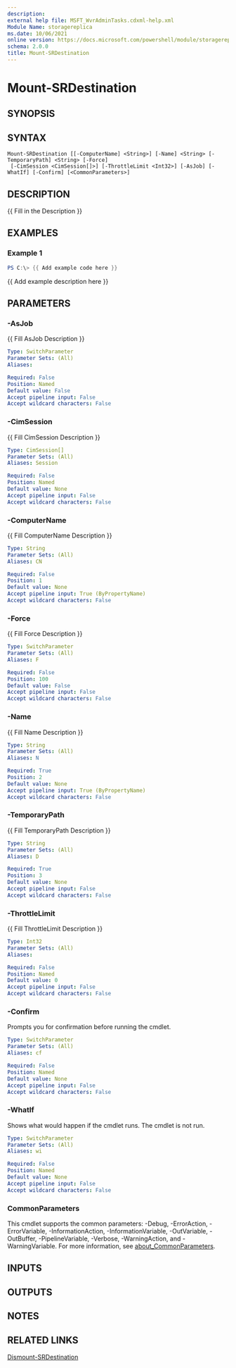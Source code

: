 ```yaml
---
description: 
external help file: MSFT_WvrAdminTasks.cdxml-help.xml
Module Name: storagereplica
ms.date: 10/06/2021
online version: https://docs.microsoft.com/powershell/module/storagereplica/dismount-srdestination?view=windowsserver2022-ps&wt.mc_id=ps-gethelp
schema: 2.0.0
title: Mount-SRDestination
---
```


# Mount-SRDestination

## SYNOPSIS

## SYNTAX

```
Mount-SRDestination [[-ComputerName] <String>] [-Name] <String> [-TemporaryPath] <String> [-Force]
 [-CimSession <CimSession[]>] [-ThrottleLimit <Int32>] [-AsJob] [-WhatIf] [-Confirm] [<CommonParameters>]
```

## DESCRIPTION
{{ Fill in the Description }}

## EXAMPLES

### Example 1
```powershell
PS C:\> {{ Add example code here }}
```

{{ Add example description here }}

## PARAMETERS

### -AsJob
{{ Fill AsJob Description }}

```yaml
Type: SwitchParameter
Parameter Sets: (All)
Aliases:

Required: False
Position: Named
Default value: False
Accept pipeline input: False
Accept wildcard characters: False
```

### -CimSession
{{ Fill CimSession Description }}

```yaml
Type: CimSession[]
Parameter Sets: (All)
Aliases: Session

Required: False
Position: Named
Default value: None
Accept pipeline input: False
Accept wildcard characters: False
```

### -ComputerName
{{ Fill ComputerName Description }}

```yaml
Type: String
Parameter Sets: (All)
Aliases: CN

Required: False
Position: 1
Default value: None
Accept pipeline input: True (ByPropertyName)
Accept wildcard characters: False
```

### -Force
{{ Fill Force Description }}

```yaml
Type: SwitchParameter
Parameter Sets: (All)
Aliases: F

Required: False
Position: 100
Default value: False
Accept pipeline input: False
Accept wildcard characters: False
```

### -Name
{{ Fill Name Description }}

```yaml
Type: String
Parameter Sets: (All)
Aliases: N

Required: True
Position: 2
Default value: None
Accept pipeline input: True (ByPropertyName)
Accept wildcard characters: False
```

### -TemporaryPath
{{ Fill TemporaryPath Description }}

```yaml
Type: String
Parameter Sets: (All)
Aliases: D

Required: True
Position: 3
Default value: None
Accept pipeline input: False
Accept wildcard characters: False
```

### -ThrottleLimit
{{ Fill ThrottleLimit Description }}

```yaml
Type: Int32
Parameter Sets: (All)
Aliases:

Required: False
Position: Named
Default value: 0
Accept pipeline input: False
Accept wildcard characters: False
```

### -Confirm
Prompts you for confirmation before running the cmdlet.

```yaml
Type: SwitchParameter
Parameter Sets: (All)
Aliases: cf

Required: False
Position: Named
Default value: None
Accept pipeline input: False
Accept wildcard characters: False
```

### -WhatIf
Shows what would happen if the cmdlet runs.
The cmdlet is not run.

```yaml
Type: SwitchParameter
Parameter Sets: (All)
Aliases: wi

Required: False
Position: Named
Default value: None
Accept pipeline input: False
Accept wildcard characters: False
```

### CommonParameters
This cmdlet supports the common parameters: -Debug, -ErrorAction, -ErrorVariable, -InformationAction, -InformationVariable, -OutVariable, -OutBuffer, -PipelineVariable, -Verbose, -WarningAction, and -WarningVariable. For more information, see [about_CommonParameters](http://go.microsoft.com/fwlink/?LinkID=113216).

## INPUTS

## OUTPUTS

## NOTES

## RELATED LINKS

[Dismount-SRDestination](Dismount-SRDestination.md)
